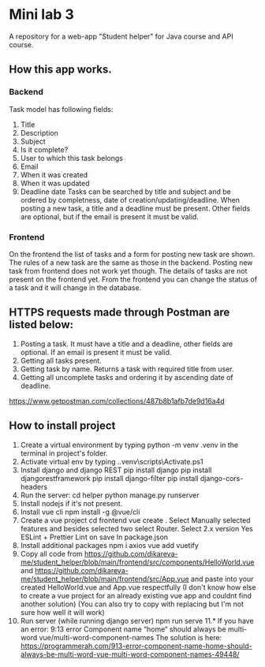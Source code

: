 # Mini lab 3
A repository for a web-app "Student helper" for Java course and API course.

## How this app works.

### Backend
Task model has following fields:
1. Title
2. Description
3. Subject
4. Is it complete?
5. User to which this task belongs
6. Email
7. When it was created
8. When it was updated
9. Deadline date
Tasks can be searched by title and subject and be ordered by completness, date of creation/updating/deadline. When posting a new task, a title and a deadline must be present. Other fields are optional, but if the email is present it must be valid.

### Frontend
On the frontend the list of tasks and a form for posting new task are shown. The rules of a new task are the same as those in the backend. Posting new task from frontend does not work yet though. The details of tasks are not present on the frontend yet. From the frontend you can change the status of a task and it will change in the database. 


## HTTPS requests made through Postman are listed below:
1. Posting a task. It must have a title and a deadline, other fields are optional. If an email is present it must be valid.
2. Getting all tasks present.
3. Getting task by name. Returns a task with required title from user.
4. Getting all uncomplete tasks and ordering it by ascending date of deadline.

https://www.getpostman.com/collections/487b8b1afb7de9d16a4d

## How to install project
1. Create a virtual environment by typing 
python -m venv .venv
in the terminal in project's folder.
2. Activate virtual env by typing 
.\.venv\scripts\Activate.ps1
3. Install django and django REST
pip install django
pip install djangorestframework
pip install django-filter 
pip install django-cors-headers
4. Run the server:
cd helper
python manage.py runserver
5. Install nodejs if it's not present.
6. Install vue cli
npm install -g @vue/cli
7. Create a vue project
cd frontend
vue create .
Select Manually selected features and besides selected two select Router.
Select 2.x version
Yes
ESLint + Prettier
Lint on save
In package.json
8. Install additional packages
npm i axios
vue add vuetify
9. Copy all code from https://github.com/dikareva-me/student_helper/blob/main/frontend/src/components/HelloWorld.vue and https://github.com/dikareva-me/student_helper/blob/main/frontend/src/App.vue and paste into your created HelloWorld.vue and App.vue respectfully (I don't know how else to create a vue project for an already existing vue app and couldnt find another solution) (You can also try to copy with replacing but I'm not sure how well it will work)
10. Run server (while running django server)
npm run serve
11.* If you have an error: 
9:13 error Component name “home“ should always be multi-word vue/multi-word-component-names
The solution is here: https://programmerah.com/913-error-component-name-home-should-always-be-multi-word-vue-multi-word-component-names-49448/

